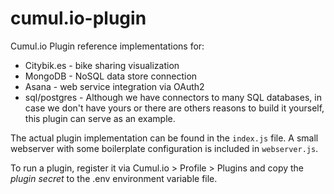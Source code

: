 # cumul.io-plugin

Cumul.io Plugin reference implementations for:

* Citybik.es - bike sharing visualization
* MongoDB - NoSQL data store connection
* Asana - web service integration via OAuth2
* sql/postgres - Although we have connectors to many SQL databases, in case we don't have yours or there are others reasons to build it yourself, this plugin can serve as an example. 

The actual plugin implementation can be found in the `index.js` file. A small webserver with some boilerplate configuration is included in `webserver.js`.

To run a plugin, register it via Cumul.io > Profile > Plugins and copy the *plugin secret* to the .env environment variable file.

